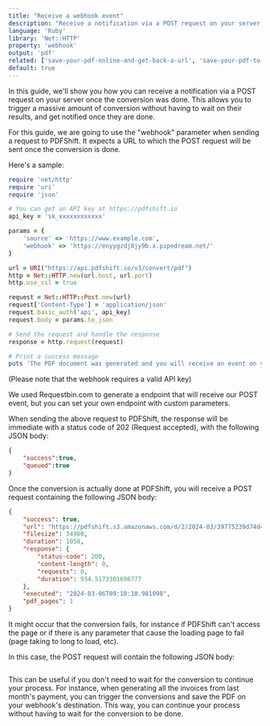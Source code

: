 ```yaml
---
title: "Receive a webhook event"
description: "Receive a notification via a POST request on your server once the conversion was done. This allows you to trigger a massive amount of conversion without having to wait on their results, and get notified once they are done. This guides will show you how to receive webhook events in Ruby and the Net::HTTP library to call the PDFShift's API."
language: 'Ruby'
library: 'Net::HTTP'
property: 'webhook'
output: 'pdf'
related: ['save-your-pdf-online-and-get-back-a-url', 'save-your-pdf-to-your-amazon-s3-bucket']
default: true
---
```


In this guide, we'll show you how you can receive a notification via a POST request on your server once the conversion was done. This allows you to trigger a massive amount of conversion without having to wait on their results, and get notified once they are done.

For this guide, we are going to use the "webhook" parameter when sending a request to PDFShift. It expects a URL to which the POST request will be sent once the conversion is done.

Here's a sample:

```ruby
require 'net/http'
require 'uri'
require 'json'

# You can get an API key at https://pdfshift.io
api_key = 'sk_xxxxxxxxxxxx'

params = {
    'source' => 'https://www.example.com',
    'webhook' => 'https://enyygzdj8jy9b.x.pipedream.net/'
}

url = URI("https://api.pdfshift.io/v3/convert/pdf")
http = Net::HTTP.new(url.host, url.port)
http.use_ssl = true

request = Net::HTTP::Post.new(url)
request['Content-Type'] = 'application/json'
request.basic_auth('api', api_key)
request.body = params.to_json

# Send the request and handle the response
response = http.request(request)

# Print a success message
puts 'The PDF document was generated and you will receive an event on your webhook once it is done.'
```

(Please note that the webhook requires a valid API key)

We used Requestbin.com to generate a endpoint that will receive our POST event, but you can set your own endpoint with custom parameters.

When sending the above request to PDFShift, the response will be immediate with a status code of 202 (Request accepted), with the following JSON body:

```json
{
    "success":true,
    "queued":true
}
```


Once the conversion is actually done at PDFShift, you will receive a POST request containing the following JSON body:

```json
{
    "success": true,
    "url": "https://pdfshift.s3.amazonaws.com/d/2/2024-03/39775239d74d4accbabb709800f034d2/8a3ec881-fa69-4059-9c71-0f40c633317e.pdf",
    "filesize": 34980,
    "duration": 1058,
    "response": {
        "status-code": 200,
        "content-length": 0,
        "requests": 0,
        "duration": 934.5173301696777
    },
    "executed": "2024-03-06T09:10:10.981098",
    "pdf_pages": 1
}
```

It might occur that the conversion fails, for instance if PDFShift can't access the page or if there is any parameter that cause the loading page to fail (page taking to long to load, etc).

In this case, the POST request will contain the following JSON body:

```json

```

This can be useful if you don't need to wait for the conversion to continue your process. For instance, when generating all the invoices from last month's payment, you can trigger the conversions and save the PDF on your webhook's destination. This way, you can continue your process without having to wait for the conversion to be done.